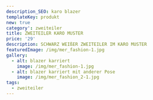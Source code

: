 ```yaml
---
description_SEO: karo blazer
templateKey: produkt
new: true
category': zweiteiler
title: ZWEITEILER KARO MUSTER 
price: '29'
description: SCHWARZ WEIßER ZWEITEILER IM KARO MUSTER
featuredImage: /img/mer_fashion-1.jpg
gallery:
  - alt: blazer karriert
    image: /img/mer_fashion-1.jpg
  - alt: blazer karriert mit anderer Pose
    image: /img/mer_fashion_2-1.jpg
tags:
  - zweiteiler
---
```


